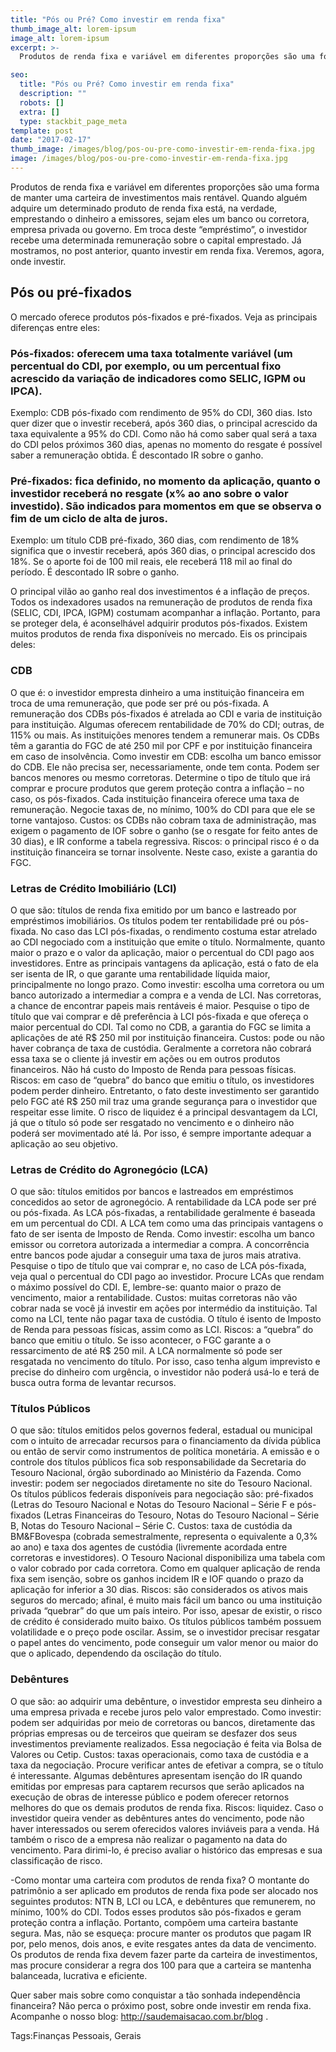 ```yaml
---
title: "Pós ou Pré? Como investir em renda fixa"
thumb_image_alt: lorem-ipsum
image_alt: lorem-ipsum
excerpt: >-
  Produtos de renda fixa e variável em diferentes proporções são uma forma de manter uma carteira de investimentos mais rentável. Quando alguém adquire um determinado produto de renda fixa está, na verdade, emprestando o dinheiro a emissores, sejam eles um banco ou corretora, empresa privada ou governo. Em troca deste “empréstimo”, o investidor recebe uma determinada remuneração sobre o capital emprestado. Já mostramos, no post anterior, quanto investir em renda fixa. Veremos, agora, onde investir.

seo:
  title: "Pós ou Pré? Como investir em renda fixa"
  description: ""
  robots: []
  extra: []
  type: stackbit_page_meta
template: post
date: "2017-02-17"
thumb_image: /images/blog/pos-ou-pre-como-investir-em-renda-fixa.jpg
image: /images/blog/pos-ou-pre-como-investir-em-renda-fixa.jpg
---
```


Produtos de renda fixa e variável em diferentes proporções são uma forma de manter uma carteira de investimentos mais rentável. Quando alguém adquire um determinado produto de renda fixa está, na verdade, emprestando o dinheiro a emissores, sejam eles um banco ou corretora, empresa privada ou governo. Em troca deste “empréstimo”, o investidor recebe uma determinada remuneração sobre o capital emprestado. Já mostramos, no post anterior, quanto investir em renda fixa. Veremos, agora, onde investir.

## Pós ou pré-fixados

O mercado oferece produtos pós-fixados e pré-fixados. Veja as principais diferenças entre eles:

### Pós-fixados: oferecem uma taxa totalmente variável (um percentual do CDI, por exemplo, ou um percentual fixo acrescido da variação de indicadores como SELIC, IGPM ou IPCA).

Exemplo: CDB pós-fixado com rendimento de 95% do CDI, 360 dias. Isto quer dizer que o investir receberá, após 360 dias, o principal acrescido da taxa equivalente a 95% do CDI. Como não há como saber qual será a taxa do CDI pelos próximos 360 dias, apenas no momento do resgate é possível saber a remuneração obtida. É descontado IR sobre o ganho.

### Pré-fixados: fica definido, no momento da aplicação, quanto o investidor receberá no resgate (x% ao ano sobre o valor investido). São indicados para momentos em que se observa o fim de um ciclo de alta de juros.

Exemplo: um título CDB pré-fixado, 360 dias, com rendimento de 18% significa que o investir receberá, após 360 dias, o principal acrescido dos 18%. Se o aporte foi de 100 mil reais, ele receberá 118 mil ao final do período. É descontado IR sobre o ganho.

O principal vilão ao ganho real dos investimentos é a inflação de preços. Todos os indexadores usados na remuneração de produtos de renda fixa (SELIC, CDI, IPCA, IGPM) costumam acompanhar a inflação. Portanto, para se proteger dela, é aconselhável adquirir produtos pós-fixados. Existem muitos produtos de renda fixa disponíveis no mercado. Eis os principais deles:

### CDB

O que é: o investidor empresta dinheiro a uma instituição financeira em troca de uma remuneração, que pode ser pré ou pós-fixada. A remuneração dos CDBs pós-fixados é atrelada ao CDI e varia de instituição para instituição. Algumas oferecem rentabilidade de 70% do CDI; outras, de 115% ou mais. As instituições menores tendem a remunerar mais. Os CDBs têm a garantia do FGC de até 250 mil por CPF e por instituição financeira em caso de insolvência.
Como investir em CDB: escolha um banco emissor do CDB. Ele não precisa ser, necessariamente, onde tem conta. Podem ser bancos menores ou mesmo corretoras. Determine o tipo de título que irá comprar e procure produtos que gerem proteção contra a inflação – no caso, os pós-fixados. Cada instituição financeira oferece uma taxa de remuneração. Negocie taxas de, no mínimo, 100% do CDI para que ele se torne vantajoso.
Custos: os CDBs não cobram taxa de administração, mas exigem o pagamento de IOF sobre o ganho (se o resgate for feito antes de 30 dias), e IR conforme a tabela regressiva.
Riscos: o principal risco é o da instituição financeira se tornar insolvente. Neste caso, existe a garantia do FGC.

### Letras de Crédito Imobiliário (LCI)

O que são: títulos de renda fixa emitido por um banco e lastreado por empréstimos imobiliários. Os títulos podem ter rentabilidade pré ou pós-fixada. No caso das LCI pós-fixadas, o rendimento costuma estar atrelado ao CDI negociado com a instituição que emite o título. Normalmente, quanto maior o prazo e o valor da aplicação, maior o percentual do CDI pago aos investidores. Entre as principais vantagens da aplicação, está o fato de ela ser isenta de IR, o que garante uma rentabilidade líquida maior, principalmente no longo prazo.
Como investir: escolha uma corretora ou um banco autorizado a intermediar a compra e a venda de LCI. Nas corretoras, a chance de encontrar papeis mais rentáveis é maior. Pesquise o tipo de título que vai comprar e dê preferência à LCI pós-fixada e que ofereça o maior percentual do CDI. Tal como no CDB, a garantia do FGC se limita a aplicações de até R$ 250 mil por instituição financeira.
Custos: pode ou não haver cobrança de taxa de custódia. Geralmente a corretora não cobrará essa taxa se o cliente já investir em ações ou em outros produtos financeiros. Não há custo do Imposto de Renda para pessoas físicas.
Riscos: em caso de “quebra” do banco que emitiu o título, os investidores podem perder dinheiro. Entretanto, o fato deste investimento ser garantido pelo FGC até R$ 250 mil traz uma grande segurança para o investidor que respeitar esse limite. O risco de liquidez é a principal desvantagem da LCI, já que o título só pode ser resgatado no vencimento e o dinheiro não poderá ser movimentado até lá. Por isso, é sempre importante adequar a aplicação ao seu objetivo.

### Letras de Crédito do Agronegócio (LCA)

O que são: títulos emitidos por bancos e lastreados em empréstimos concedidos ao setor de agronegócio. A rentabilidade da LCA pode ser pré ou pós-fixada. As LCA pós-fixadas, a rentabilidade geralmente é baseada em um percentual do CDI. A LCA tem como uma das principais vantagens o fato de ser isenta de Imposto de Renda.
Como investir: escolha um banco emissor ou corretora autorizada a intermediar a compra. A concorrência entre bancos pode ajudar a conseguir uma taxa de juros mais atrativa. Pesquise o tipo de título que vai comprar e, no caso de LCA pós-fixada, veja qual o percentual do CDI pago ao investidor. Procure LCAs que rendam o máximo possível do CDI. E, lembre-se: quanto maior o prazo de vencimento, maior a rentabilidade.
Custos: muitas corretoras não vão cobrar nada se você já investir em ações por intermédio da instituição. Tal como na LCI, tente não pagar taxa de custódia. O título é isento de Imposto de Renda para pessoas físicas, assim como as LCI.
Riscos: a “quebra” do banco que emitiu o título. Se isso acontecer, o FGC garante a o ressarcimento de até R$ 250 mil. A LCA normalmente só pode ser resgatada no vencimento do título. Por isso, caso tenha algum imprevisto e precise do dinheiro com urgência, o investidor não poderá usá-lo e terá de busca outra forma de levantar recursos.

### Títulos Públicos

O que são: títulos emitidos pelos governos federal, estadual ou municipal com o intuito de arrecadar recursos para o financiamento da dívida pública ou então de servir como instrumentos de política monetária. A emissão e o controle dos títulos públicos fica sob responsabilidade da Secretaria do Tesouro Nacional, órgão subordinado ao Ministério da Fazenda.
Como investir: podem ser negociados diretamente no site do Tesouro Nacional. Os títulos públicos federais disponíveis para negociação são: pré-fixados (Letras do Tesouro Nacional e Notas do Tesouro Nacional – Série F e pós-fixados (Letras Financeiras do Tesouro, Notas do Tesouro Nacional – Série B, Notas do Tesouro Nacional – Série C.
Custos: taxa de custódia da BM&FBovespa (cobrada semestralmente, representa o equivalente a 0,3% ao ano) e taxa dos agentes de custódia (livremente acordada entre corretoras e investidores). O Tesouro Nacional disponibiliza uma tabela com o valor cobrado por cada corretora. Como em qualquer aplicação de renda fixa sem isenção, sobre os ganhos incidem IR e IOF quando o prazo da aplicação for inferior a 30 dias.
Riscos: são considerados os ativos mais seguros do mercado; afinal, é muito mais fácil um banco ou uma instituição privada “quebrar” do que um país inteiro. Por isso, apesar de existir, o risco de crédito é considerado muito baixo. Os títulos públicos também possuem volatilidade e o preço pode oscilar. Assim, se o investidor precisar resgatar o papel antes do vencimento, pode conseguir um valor menor ou maior do que o aplicado, dependendo da oscilação do título.

### Debêntures

O que são: ao adquirir uma debênture, o investidor empresta seu dinheiro a uma empresa privada e recebe juros pelo valor emprestado.
Como investir: podem ser adquiridas por meio de corretoras ou bancos, diretamente das próprias empresas ou de terceiros que queiram se desfazer dos seus investimentos previamente realizados. Essa negociação é feita via Bolsa de Valores ou Cetip.
Custos: taxas operacionais, como taxa de custódia e a taxa da negociação. Procure verificar antes de efetivar a compra, se o título é interessante. Algumas debêntures apresentam isenção do IR quando emitidas por empresas para captarem recursos que serão aplicados na execução de obras de interesse público e podem oferecer retornos melhores do que os demais produtos de renda fixa.
Riscos: liquidez. Caso o investidor queira vender as debêntures antes do vencimento, pode não haver interessados ou serem oferecidos valores inviáveis para a venda. Há também o risco de a empresa não realizar o pagamento na data do vencimento. Para dirimi-lo, é preciso avaliar o histórico das empresas e sua classificação de risco.

-Como montar uma carteira com produtos de renda fixa?
O montante do patrimônio a ser aplicado em produtos de renda fixa pode ser alocado nos seguintes produtos: NTN B, LCI ou LCA, e debêntures que remunerem, no mínimo, 100% do CDI. Todos esses produtos são pós-fixados e geram proteção contra a inflação. Portanto, compõem uma carteira bastante segura. Mas, não se esqueça: procure manter os produtos que pagam IR por, pelo menos, dois anos, e evite resgates antes da data de vencimento. Os produtos de renda fixa devem fazer parte da carteira de investimentos, mas procure considerar a regra dos 100 para que a carteira se mantenha balanceada, lucrativa e eficiente.

Quer saber mais sobre como conquistar a tão sonhada independência financeira? Não perca o próximo post, sobre onde investir em renda fixa. Acompanhe o nosso blog: http://saudemaisacao.com.br/blog .

Tags:Finanças Pessoais, Gerais
